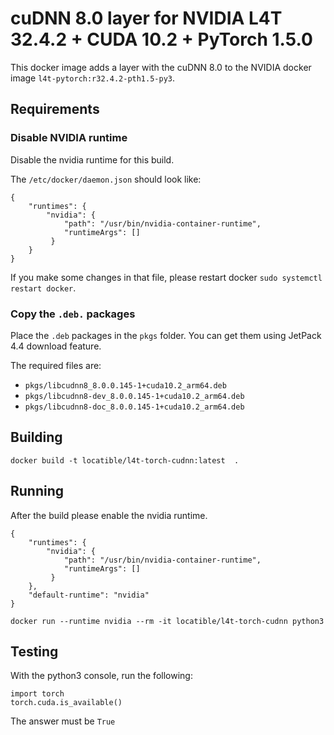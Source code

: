 # cuDNN 8.0 layer for  NVIDIA L4T 32.4.2 + CUDA 10.2 + PyTorch 1.5.0

This docker image adds a layer with the cuDNN 8.0 to the NVIDIA docker image `l4t-pytorch:r32.4.2-pth1.5-py3`.



## Requirements


### Disable NVIDIA runtime 
Disable the nvidia runtime for this build.

The `/etc/docker/daemon.json` should look like:

```
{
    "runtimes": {
        "nvidia": {
            "path": "/usr/bin/nvidia-container-runtime",
            "runtimeArgs": []
         } 
    }
}
```

If you make some changes in that file, please restart docker `sudo systemctl restart docker`.


### Copy the `.deb.` packages

Place the `.deb` packages in the `pkgs` folder. You can get them using JetPack 4.4 download feature.

The required files are:

+ `pkgs/libcudnn8_8.0.0.145-1+cuda10.2_arm64.deb`
+ `pkgs/libcudnn8-dev_8.0.0.145-1+cuda10.2_arm64.deb` 
+ `pkgs/libcudnn8-doc_8.0.0.145-1+cuda10.2_arm64.deb`


## Building



	docker build -t locatible/l4t-torch-cudnn:latest  .



## Running

After the build please enable the nvidia runtime.


```
{
    "runtimes": {
        "nvidia": {
            "path": "/usr/bin/nvidia-container-runtime",
            "runtimeArgs": []
         }
    },
    "default-runtime": "nvidia" 
}
```



	docker run --runtime nvidia --rm -it locatible/l4t-torch-cudnn python3


## Testing

With the python3 console, run the following:

```
import torch
torch.cuda.is_available()
```

The answer must be `True`

